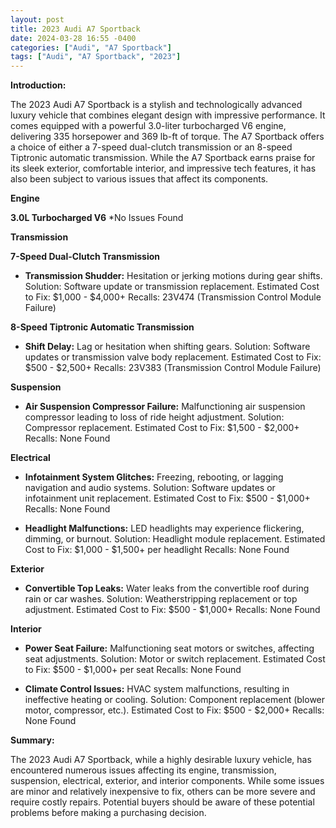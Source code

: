 ```yaml
---
layout: post
title: 2023 Audi A7 Sportback
date: 2024-03-28 16:55 -0400
categories: ["Audi", "A7 Sportback"]
tags: ["Audi", "A7 Sportback", "2023"]
---
```

**Introduction:**

The 2023 Audi A7 Sportback is a stylish and technologically advanced luxury vehicle that combines elegant design with impressive performance. It comes equipped with a powerful 3.0-liter turbocharged V6 engine, delivering 335 horsepower and 369 lb-ft of torque. The A7 Sportback offers a choice of either a 7-speed dual-clutch transmission or an 8-speed Tiptronic automatic transmission. While the A7 Sportback earns praise for its sleek exterior, comfortable interior, and impressive tech features, it has also been subject to various issues that affect its components.

**Engine**

**3.0L Turbocharged V6**
*No Issues Found

**Transmission**

**7-Speed Dual-Clutch Transmission**
* **Transmission Shudder:** Hesitation or jerking motions during gear shifts.
Solution: Software update or transmission replacement.
Estimated Cost to Fix: $1,000 - $4,000+
Recalls: 23V474 (Transmission Control Module Failure)

**8-Speed Tiptronic Automatic Transmission**
* **Shift Delay:** Lag or hesitation when shifting gears.
Solution: Software updates or transmission valve body replacement.
Estimated Cost to Fix: $500 - $2,500+
Recalls: 23V383 (Transmission Control Module Failure)

**Suspension**

* **Air Suspension Compressor Failure:** Malfunctioning air suspension compressor leading to loss of ride height adjustment.
Solution: Compressor replacement.
Estimated Cost to Fix: $1,500 - $2,000+
Recalls: None Found

**Electrical**

* **Infotainment System Glitches:** Freezing, rebooting, or lagging navigation and audio systems.
Solution: Software updates or infotainment unit replacement.
Estimated Cost to Fix: $500 - $1,000+
Recalls: None Found

* **Headlight Malfunctions:** LED headlights may experience flickering, dimming, or burnout.
Solution: Headlight module replacement.
Estimated Cost to Fix: $1,000 - $1,500+ per headlight
Recalls: None Found

**Exterior**

* **Convertible Top Leaks:** Water leaks from the convertible roof during rain or car washes.
Solution: Weatherstripping replacement or top adjustment.
Estimated Cost to Fix: $500 - $1,000+
Recalls: None Found

**Interior**

* **Power Seat Failure:** Malfunctioning seat motors or switches, affecting seat adjustments.
Solution: Motor or switch replacement.
Estimated Cost to Fix: $500 - $1,000+ per seat
Recalls: None Found

* **Climate Control Issues:** HVAC system malfunctions, resulting in ineffective heating or cooling.
Solution: Component replacement (blower motor, compressor, etc.).
Estimated Cost to Fix: $500 - $2,000+
Recalls: None Found

**Summary:**

The 2023 Audi A7 Sportback, while a highly desirable luxury vehicle, has encountered numerous issues affecting its engine, transmission, suspension, electrical, exterior, and interior components. While some issues are minor and relatively inexpensive to fix, others can be more severe and require costly repairs. Potential buyers should be aware of these potential problems before making a purchasing decision.

